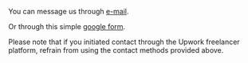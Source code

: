 You can message us through <a class="contact" href="mailto: contact@nutshellbiotech.com">e-mail</a>.

Or through this simple <a class="contact" href="https://docs.google.com/forms/d/e/1FAIpQLSf-lzJryhZu3gkl7hvWWOZhLLUKP4IOZwEmqgGUltZG0-FTzg/viewform">google form</a>.

Please note that if you initiated contact through the Upwork freelancer platform, refrain from using the contact methods provided above.
